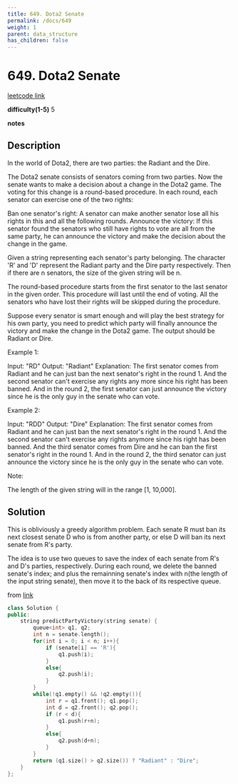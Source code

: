 ```yaml
---
title: 649. Dota2 Senate
permalink: /docs/649
weight: 1
parent: data_structure
has_children: false
---
```

# 649. Dota2 Senate
[leetcode link](https://leetcode.com/problems/dota2-senate/)

**difficulty(1-5)** 
5

**notes**   


## Description
In the world of Dota2, there are two parties: the Radiant and the Dire.

The Dota2 senate consists of senators coming from two parties. Now the senate wants to make a decision about a change in the Dota2 game. The voting for this change is a round-based procedure. In each round, each senator can exercise one of the two rights:

Ban one senator's right:
A senator can make another senator lose all his rights in this and all the following rounds.
Announce the victory:
If this senator found the senators who still have rights to vote are all from the same party, he can announce the victory and make the decision about the change in the game.
 

Given a string representing each senator's party belonging. The character 'R' and 'D' represent the Radiant party and the Dire party respectively. Then if there are n senators, the size of the given string will be n.

The round-based procedure starts from the first senator to the last senator in the given order. This procedure will last until the end of voting. All the senators who have lost their rights will be skipped during the procedure.

Suppose every senator is smart enough and will play the best strategy for his own party, you need to predict which party will finally announce the victory and make the change in the Dota2 game. The output should be Radiant or Dire.

Example 1:

Input: "RD"
Output: "Radiant"
Explanation: The first senator comes from Radiant and he can just ban the next senator's right in the round 1. 
And the second senator can't exercise any rights any more since his right has been banned. 
And in the round 2, the first senator can just announce the victory since he is the only guy in the senate who can vote.
 

Example 2:

Input: "RDD"
Output: "Dire"
Explanation: 
The first senator comes from Radiant and he can just ban the next senator's right in the round 1. 
And the second senator can't exercise any rights anymore since his right has been banned. 
And the third senator comes from Dire and he can ban the first senator's right in the round 1. 
And in the round 2, the third senator can just announce the victory since he is the only guy in the senate who can vote.
 

Note:

The length of the given string will in the range [1, 10,000].

## Solution
This is obliviously a greedy algorithm problem. Each senate R must ban its next closest senate D who is from another party, or else D will ban its next senate from R's party.

The idea is to use two queues to save the index of each senate from R's and D's parties, respectively. During each round, we delete the banned senate's index; and plus the remainning senate's index with n(the length of the input string senate), then move it to the back of its respective queue.

from [link](https://leetcode.com/problems/dota2-senate/discuss/105858/JavaC%2B%2B-Very-simple-greedy-solution-with-explanation)

```c++
class Solution {
public:
    string predictPartyVictory(string senate) {
        queue<int> q1, q2;
        int n = senate.length();
        for(int i = 0; i < n; i++){
            if (senate[i] == 'R'){
                q1.push(i);
            }
            else{
                q2.push(i);
            }
        }
        while(!q1.empty() && !q2.empty()){
            int r = q1.front(); q1.pop();
            int d = q2.front(); q2.pop();
            if (r < d){
                q1.push(r+n);
            }
            else{
                q2.push(d+n);
            }
        }
        return (q1.size() > q2.size()) ? "Radiant" : "Dire";
    }
};
```

<!-- 
Default label
{: .label }

Blue label
{: .label .label-blue }

Stable
{: .label .label-green }

New release
{: .label .label-purple }

Coming soon
{: .label .label-yellow }

Deprecated
{: .label .label-red } -->
